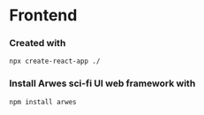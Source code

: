 # Frontend

### Created with 
```
npx create-react-app ./
```

### Install Arwes sci-fi UI web framework with
```
npm install arwes
```
